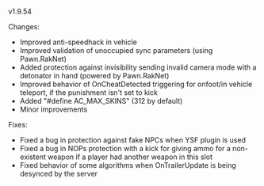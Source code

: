 v1.9.54

Changes:
* Improved anti-speedhack in vehicle
* Improved validation of unoccupied sync parameters (using Pawn.RakNet)
* Added protection against invisibility sending invalid camera mode with a detonator in hand (powered by Pawn.RakNet)
* Improved behavior of OnCheatDetected triggering for onfoot/in vehicle teleport, if the punishment isn't set to kick
* Added "#define AC_MAX_SKINS" (312 by default)
* Minor improvements

Fixes:
* Fixed a bug in protection against fake NPCs when YSF plugin is used
* Fixed a bug in NOPs protection with a kick for giving ammo for a non-existent weapon if a player had another weapon in this slot
* Fixed behavior of some algorithms when OnTrailerUpdate is being desynced by the server
